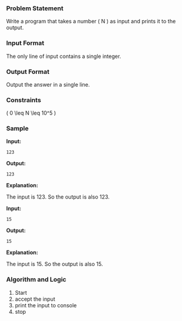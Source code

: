 
### Problem Statement

Write a program that takes a number \( N \) as input and prints it to the output.

### Input Format

The only line of input contains a single integer.

### Output Format

Output the answer in a single line.

### Constraints

\( 0 \leq N \leq 10^5 \)

### Sample

**Input:**

```
123
```

**Output:**

```
123
```

**Explanation:**

The input is 123. So the output is also 123.

**Input:**

```
15
```

**Output:**

```
15
```

**Explanation:**

The input is 15. So the output is also 15.


### Algorithm and Logic

1. Start
2. accept the input
3. print the input to console
4. stop
